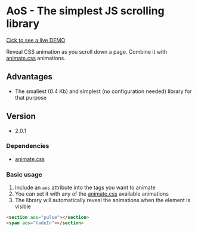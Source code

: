 # AoS - The simplest JS scrolling library

[Cick to see a live DEMO](https://buzinas.github.io/animate-on-scroll)

Reveal CSS animation as you scroll down a page. Combine it with [animate.css](https://github.com/daneden/animate.css) animations.

## Advantages
- The smallest (0.4 Kb) and simplest (no configuration needed) library for that purpose

## Version
- 2.0.1

### Dependencies
- [animate.css](https://github.com/daneden/animate.css)

### Basic usage
1. Include an `aos` attribute into the tags you want to animate
2. You can set it with any of the [animate.css](http://daneden.github.io/animate.css/) available animations
3. The library will automatically reveal the animations when the element is visible
```html
<section aos="pulse"></section>
<span aos="fadeIn"></section>
```
